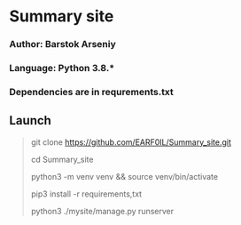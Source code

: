 # Summary site
### Author: Barstok Arseniy
### Language: Python 3.8.*
### Dependencies are in requrements.txt

## Launch
> git clone https://github.com/EARF0IL/Summary_site.git
> 
> cd Summary_site
> 
> python3 -m venv venv && source venv/bin/activate
> 
> pip3 install -r requirements,txt
> 
> python3 ./mysite/manage.py runserver